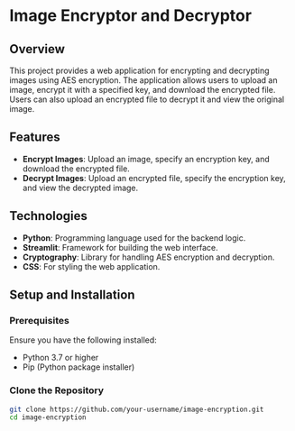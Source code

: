 # Image Encryptor and Decryptor

## Overview

This project provides a web application for encrypting and decrypting images using AES encryption. The application allows users to upload an image, encrypt it with a specified key, and download the encrypted file. Users can also upload an encrypted file to decrypt it and view the original image.

## Features

- **Encrypt Images**: Upload an image, specify an encryption key, and download the encrypted file.
- **Decrypt Images**: Upload an encrypted file, specify the encryption key, and view the decrypted image.

## Technologies

- **Python**: Programming language used for the backend logic.
- **Streamlit**: Framework for building the web interface.
- **Cryptography**: Library for handling AES encryption and decryption.
- **CSS**: For styling the web application.

## Setup and Installation

### Prerequisites

Ensure you have the following installed:

- Python 3.7 or higher
- Pip (Python package installer)

### Clone the Repository

```bash
git clone https://github.com/your-username/image-encryption.git
cd image-encryption
